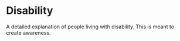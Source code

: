 # Disability
A detailed explanation of people living with disability.
This is meant to create awareness.
